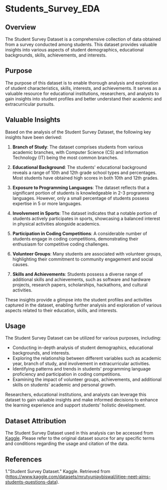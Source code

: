 # Students_Survey_EDA

## Overview

The Student Survey Dataset is a comprehensive collection of data obtained from a survey conducted among students. This dataset provides valuable insights into various aspects of student demographics, educational backgrounds, skills, achievements, and interests.

## Purpose

The purpose of this dataset is to enable thorough analysis and exploration of student characteristics, skills, interests, and achievements. It serves as a valuable resource for educational institutions, researchers, and analysts to gain insights into student profiles and better understand their academic and extracurricular pursuits.

## Valuable Insights

Based on the analysis of the Student Survey Dataset, the following key insights have been derived:

1. **Branch of Study**: The dataset comprises students from various academic branches, with Computer Science (CS) and Information Technology (IT) being the most common branches.

2. **Educational Background**: The students' educational background reveals a range of 10th and 12th grade school types and percentages. Most students have obtained high scores in both 10th and 12th grades.

3. **Exposure to Programming Languages**: The dataset reflects that a significant portion of students is knowledgeable in 2-3 programming languages. However, only a small percentage of students possess expertise in 5 or more languages.

4. **Involvement in Sports**: The dataset indicates that a notable portion of students actively participates in sports, showcasing a balanced interest in physical activities alongside academics.

5. **Participation in Coding Competitions**: A considerable number of students engage in coding competitions, demonstrating their enthusiasm for competitive coding challenges.

6. **Volunteer Groups**: Many students are associated with volunteer groups, highlighting their commitment to community engagement and social causes.

7. **Skills and Achievements**: Students possess a diverse range of additional skills and achievements, such as software and hardware projects, research papers, scholarships, hackathons, and cultural activities.

These insights provide a glimpse into the student profiles and activities captured in the dataset, enabling further analysis and exploration of various aspects related to their education, skills, and interests.

## Usage

The Student Survey Dataset can be utilized for various purposes, including:

- Conducting in-depth analysis of student demographics, educational backgrounds, and interests.
- Exploring the relationship between different variables such as academic year, branch of study, and involvement in extracurricular activities.
- Identifying patterns and trends in students' programming language proficiency and participation in coding competitions.
- Examining the impact of volunteer groups, achievements, and additional skills on students' academic and personal growth.

Researchers, educational institutions, and analysts can leverage this dataset to gain valuable insights and make informed decisions to enhance the learning experience and support students' holistic development.

## Dataset Attribution

The Student Survey Dataset used in this analysis can be accessed from [Kaggle](https://www.kaggle.com/).
Please refer to the original dataset source for any specific terms and conditions regarding the usage and citation of the data.

## References

1."Student Survey Dataset." Kaggle. Retrieved from (https://www.kaggle.com/datasets/mrutyunjaybiswal/iitjee-neet-aims-students-questions-data).

